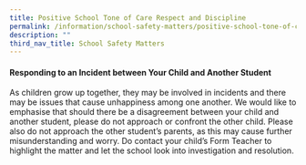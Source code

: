 ```yaml
---
title: Positive School Tone of Care Respect and Discipline
permalink: /information/school-safety-matters/positive-school-tone-of-care-respect-and-discipline/
description: ""
third_nav_title: School Safety Matters
---
```

#### Responding to an Incident between Your Child and Another Student

<p>As children grow up together, they may be involved in incidents and there may be issues that cause unhappiness among one another. We would like to emphasise that should there be a disagreement between your child and another student, please do not approach or confront the other child. Please also do not approach the other student’s parents, as this may cause further misunderstanding and worry. Do contact your child’s Form Teacher to highlight the matter and let the school look into investigation and resolution.</p>